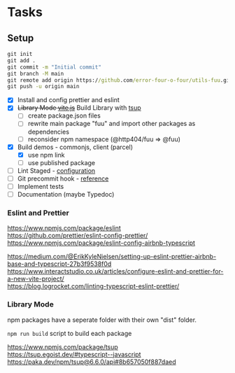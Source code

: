 # Tasks

## Setup

```cmd
git init
git add .
git commit -m "Initial commit"
git branch -M main
git remote add origin https://github.com/error-four-o-four/utils-fuu.git
git push -u origin main
```

- [x] Install and config prettier and eslint
- [x] ~~Library Mode [vite.js](https://vitejs.dev/guide/build.html#library-mode>)~~ Build Library with [tsup](https://www.npmjs.com/package/tsup)
  - [ ] create package.json files
  - [ ] rewrite main package "fuu" and import other packages as dependencies
  - [ ] reconsider npm namespace (@http404/fuu => @fuu)
- [x] Build demos - commonjs, client (parcel)
  - [x] use npm link
  - [ ] use published package
- [ ] Lint Staged - [configuration](https://github.com/okonet/lint-staged#Configuration)
- [ ] Git precommit hook - [reference](https://git-scm.com/book/en/v2/Customizing-Git-Git-Hooks)
- [ ] Implement tests
- [ ] Documentation (maybe Typedoc)

### Eslint and Prettier

<https://www.npmjs.com/package/eslint>\
<https://github.com/prettier/eslint-config-prettier/>\
<https://www.npmjs.com/package/eslint-config-airbnb-typescript>

<https://medium.com/@ErikKyleNielsen/setting-up-eslint-prettier-airbnb-base-and-typescript-27b3f9538f0d>\
<https://www.interactstudio.co.uk/articles/configure-eslint-and-prettier-for-a-new-vite-project/>\
<https://blog.logrocket.com/linting-typescript-eslint-prettier/>

### Library Mode

npm packages have a seperate folder with their own "dist" folder.

`npm run build` script to build each package

<https://www.npmjs.com/package/tsup>\
<https://tsup.egoist.dev/#typescript--javascript>\
<https://paka.dev/npm/tsup@6.6.0/api#8b657050f887daed>
